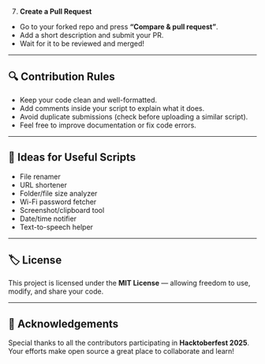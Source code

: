7. **Create a Pull Request**
- Go to your forked repo and press **“Compare & pull request”**.
- Add a short description and submit your PR.
- Wait for it to be reviewed and merged!

---

## 🔍 Contribution Rules

- Keep your code clean and well-formatted.
- Add comments inside your script to explain what it does.
- Avoid duplicate submissions (check before uploading a similar script).
- Feel free to improve documentation or fix code errors.

---

## 🎯 Ideas for Useful Scripts

- File renamer
- URL shortener
- Folder/file size analyzer
- Wi-Fi password fetcher
- Screenshot/clipboard tool
- Date/time notifier
- Text-to-speech helper

---

## 🏷️ License

This project is licensed under the **MIT License** — allowing freedom to use, modify, and share your code.

---

## 💖 Acknowledgements

Special thanks to all the contributors participating in **Hacktoberfest 2025**.  
Your efforts make open source a great place to collaborate and learn!
